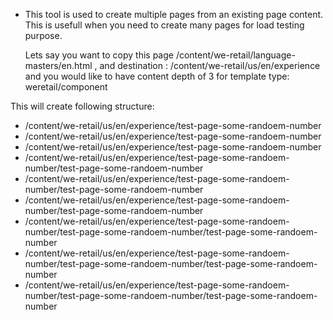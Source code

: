 
* This tool is used to create multiple pages from an existing  page content. This is usefull when you need to create many pages for load testing purpose.

  Lets say you want to copy this page /content/we-retail/language-masters/en.html , and destination : /content/we-retail/us/en/experience and you would like to have content depth of 3 for template type: weretail/component

This will create following structure:


* /content/we-retail/us/en/experience/test-page-some-randoem-number
* /content/we-retail/us/en/experience/test-page-some-randoem-number
* /content/we-retail/us/en/experience/test-page-some-randoem-number
* /content/we-retail/us/en/experience/test-page-some-randoem-number/test-page-some-randoem-number
* /content/we-retail/us/en/experience/test-page-some-randoem-number/test-page-some-randoem-number
* /content/we-retail/us/en/experience/test-page-some-randoem-number/test-page-some-randoem-number
* /content/we-retail/us/en/experience/test-page-some-randoem-number/test-page-some-randoem-number/test-page-some-randoem-number
* /content/we-retail/us/en/experience/test-page-some-randoem-number/test-page-some-randoem-number/test-page-some-randoem-number
* /content/we-retail/us/en/experience/test-page-some-randoem-number/test-page-some-randoem-number/test-page-some-randoem-number


